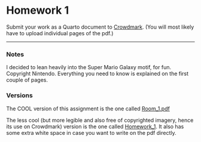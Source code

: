 # Homework 1

Submit your work as a Quarto document to [Crowdmark](https://app.crowdmark.com/courses/stat-464-864-discrete-time-series-analysis-f24). (You will most likely have to upload individual pages of the pdf.)

---

### Notes
I decided to lean heavily into the Super Mario Galaxy motif, for fun. Copyright Nintendo. Everything you need to know is explained on the first couple of pages.


### Versions
The COOL version of this assignment is the one called [Room_1.pdf](https://github.com/skyepaphora/TimeSeries_FA24/blob/main/Homework/Room_1.pdf)

The less cool (but more legible and also free of copyrighted imagery, hence its use on Crowdmark) version is the one called [Homework_1](https://github.com/skyepaphora/TimeSeries_FA24/blob/main/Homework/Homework_1.pdf). It also has some extra white space in case you want to write on the pdf directly.